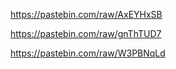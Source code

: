 https://pastebin.com/raw/AxEYHxSB 


https://pastebin.com/raw/gnThTUD7 



https://pastebin.com/raw/W3PBNqLd
